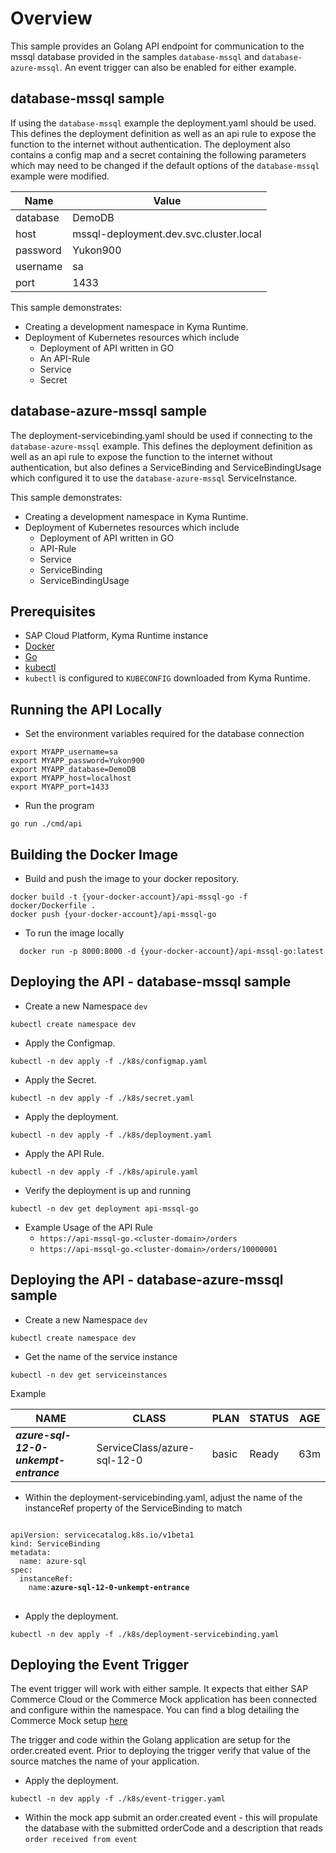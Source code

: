 # Overview

This sample provides an Golang API endpoint for communication to the mssql database provided in the samples `database-mssql` and `database-azure-mssql`.  An event trigger can also be enabled for either example.

## database-mssql sample

If using the `database-mssql` example the deployment.yaml should be used. This defines the deployment definition as well as an api rule to expose the function to the internet without authentication. The deployment also contains a config map and a secret containing the following parameters which may need to be changed if the default options of the `database-mssql` example were modified.

| Name     | Value                                  |
| -------- | -------------------------------------- |
| database | DemoDB                                 |
| host     | mssql-deployment.dev.svc.cluster.local |
| password | Yukon900                               |
| username | sa                                     |
| port     | 1433                                   |

This sample demonstrates:

- Creating a development namespace in Kyma Runtime.
- Deployment of Kubernetes resources which include
  - Deployment of API written in GO
  - An API-Rule
  - Service
  - Secret
   
## database-azure-mssql sample

The deployment-servicebinding.yaml should be used if connecting to the `database-azure-mssql` example.  This defines the deployment definition as well as an api rule to expose the function to the internet without authentication, but also defines a ServiceBinding and ServiceBindingUsage which configured it to use the `database-azure-mssql` ServiceInstance.

This sample demonstrates:

- Creating a development namespace in Kyma Runtime.
- Deployment of Kubernetes resources which include
  - Deployment of API written in GO
  - API-Rule
  - Service
  - ServiceBinding
  - ServiceBindingUsage


## Prerequisites

- SAP Cloud Platform, Kyma Runtime instance
- [Docker](https://www.docker.com/)
- [Go](https://golang.org/doc/install)
- [kubectl](https://kubernetes.io/docs/tasks/tools/install-kubectl/)
- `kubectl` is configured to `KUBECONFIG` downloaded from Kyma Runtime.

## Running the API Locally

- Set the environment variables required for the database connection

```shell script
export MYAPP_username=sa
export MYAPP_password=Yukon900
export MYAPP_database=DemoDB
export MYAPP_host=localhost
export MYAPP_port=1433
```

- Run the program

```shell script
go run ./cmd/api
```

## Building the Docker Image

- Build and push the image to your docker repository.

```shell script
docker build -t {your-docker-account}/api-mssql-go -f docker/Dockerfile .
docker push {your-docker-account}/api-mssql-go
```

- To run the image locally

```shell script
  docker run -p 8000:8000 -d {your-docker-account}/api-mssql-go:latest
```

## Deploying the API - database-mssql sample

- Create a new Namespace `dev`

```shell script
kubectl create namespace dev
```

- Apply the Configmap.

```shell script
kubectl -n dev apply -f ./k8s/configmap.yaml
```

- Apply the Secret.

```shell script
kubectl -n dev apply -f ./k8s/secret.yaml
```

- Apply the deployment.

```shell script
kubectl -n dev apply -f ./k8s/deployment.yaml
```

- Apply the API Rule.

```shell script
kubectl -n dev apply -f ./k8s/apirule.yaml
```

- Verify the deployment is up and running

```shell script
kubectl -n dev get deployment api-mssql-go
```

- Example Usage of the API Rule
  - `https://api-mssql-go.<cluster-domain>/orders`
  - `https://api-mssql-go.<cluster-domain>/orders/10000001`


## Deploying the API - database-azure-mssql sample

- Create a new Namespace `dev`

```shell script
kubectl create namespace dev
```

- Get the name of the service instance 

```shell script
kubectl -n dev get serviceinstances
```

Example

| NAME                                  | CLASS                       | PLAN  | STATUS | AGE |
| ------------------------------------- | --------------------------- | ----- | ------ | --- |
| ***azure-sql-12-0-unkempt-entrance*** | ServiceClass/azure-sql-12-0 | basic | Ready  | 63m |


- Within the deployment-servicebinding.yaml, adjust the name of the instanceRef property of the ServiceBinding to match  

<pre>
<code>
apiVersion: servicecatalog.k8s.io/v1beta1
kind: ServiceBinding
metadata:
  name: azure-sql
spec:
  instanceRef:
    name:<b>azure-sql-12-0-unkempt-entrance</b>
</code>
</pre>

- Apply the deployment.

```shell script
kubectl -n dev apply -f ./k8s/deployment-servicebinding.yaml
```

## Deploying the Event Trigger

The event trigger will work with either sample.  It expects that either SAP Commerce Cloud or the Commerce Mock application has been connected and configure within the namespace.  You can find a blog detailing the Commerce Mock setup [here](https://blogs.sap.com/2020/06/17/sap-cloud-platform-extension-factory-kyma-runtime-commerce-mock-events-and-apis/)

The trigger and code within the Golang application are setup for the order.created event.  Prior to deploying the trigger verify that value of the source matches the name of your application.  

- Apply the deployment.

```shell script
kubectl -n dev apply -f ./k8s/event-trigger.yaml
```
- Within the mock app submit an order.created event - this will propulate the database with the submitted orderCode and a description that reads `order received from event`
  
